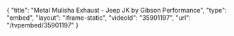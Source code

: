 {
    "title": "Metal Mulisha Exhaust - Jeep JK by Gibson Performance",
    "type": "embed",
    "layout": "iframe-static",
    "videoId": "35901197",
    "url": "\/tvpembed\/35901197"
}